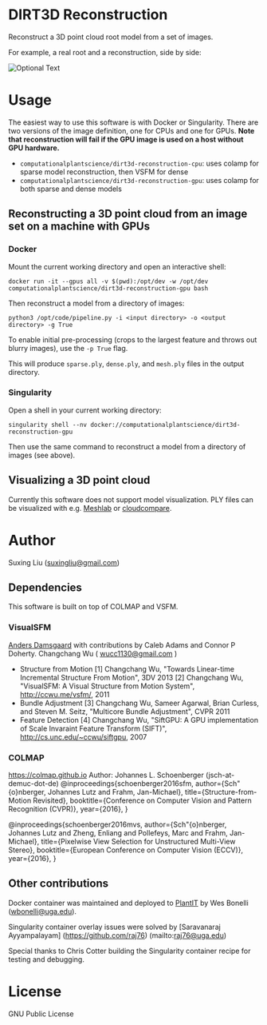 # DIRT3D Reconstruction

Reconstruct a 3D point cloud root model from a set of images.
 
For example, a real root and a reconstruction, side by side:

![Optional Text](../master/media/ProjectDemo.gif)
    
# Usage

The easiest way to use this software is with Docker or Singularity. There are two versions of the image definition, one for CPUs and one for GPUs. **Note that reconstruction will fail if the GPU image is used on a host without GPU hardware.**

- `computationalplantscience/dirt3d-reconstruction-cpu`: uses colamp for sparse model reconstruction, then VSFM for dense
- `computationalplantscience/dirt3d-reconstruction-gpu`: uses colamp for both sparse and dense models

## Reconstructing a 3D point cloud from an image set on a machine with GPUs

### Docker

Mount the current working directory and open an interactive shell:

```shell
docker run -it --gpus all -v $(pwd):/opt/dev -w /opt/dev computationalplantscience/dirt3d-reconstruction-gpu bash
```

Then reconstruct a model from a directory of images:

```shell
python3 /opt/code/pipeline.py -i <input directory> -o <output directory> -g True
```

To enable initial pre-processing (crops to the largest feature and throws out blurry images), use the `-p True` flag.

This will produce `sparse.ply`, `dense.ply`, and `mesh.ply` files in the output directory.

### Singularity

Open a shell in your current working directory:

```shell
singularity shell --nv docker://computationalplantscience/dirt3d-reconstruction-gpu
```

Then use the same command to reconstruct a model from a directory of images (see above).

## Visualizing a 3D point cloud

Currently this software does not support model visualization. PLY files can be visualized with e.g. [Meshlab](https://www.meshlab.net/) or [cloudcompare](https://www.danielgm.net/cc/).

# Author
Suxing Liu (suxingliu@gmail.com)

## Dependencies

This software is built on top of COLMAP and VSFM.

### VisualSFM
[Anders Damsgaard](mailto:adamsgaard@ucsd.edu) with contributions by Caleb Adams and Connor P Doherty.
Changchang Wu ( wucc1130@gmail.com )
+ Structure from Motion
[1] Changchang Wu, "Towards Linear-time Incremental Structure From Motion", 3DV 2013
[2] Changchang Wu, "VisualSFM: A Visual Structure from Motion System", http://ccwu.me/vsfm/, 2011
+ Bundle Adjustment
[3] Changchang Wu, Sameer Agarwal, Brian Curless, and Steven M. Seitz, "Multicore Bundle Adjustment", CVPR 2011   
+ Feature Detection
[4] Changchang Wu, "SiftGPU: A GPU implementation of Scale Invaraint Feature Transform (SIFT)", http://cs.unc.edu/~ccwu/siftgpu, 2007

### COLMAP
https://colmap.github.io
Author: Johannes L. Schoenberger (jsch-at-demuc-dot-de)
@inproceedings{schoenberger2016sfm,
    author={Sch\"{o}nberger, Johannes Lutz and Frahm, Jan-Michael},
    title={Structure-from-Motion Revisited},
    booktitle={Conference on Computer Vision and Pattern Recognition (CVPR)},
    year={2016},
}

@inproceedings{schoenberger2016mvs,
    author={Sch\"{o}nberger, Johannes Lutz and Zheng, Enliang and Pollefeys, Marc and Frahm, Jan-Michael},
    title={Pixelwise View Selection for Unstructured Multi-View Stereo},
    booktitle={European Conference on Computer Vision (ECCV)},
    year={2016},
}

## Other contributions

Docker container was maintained and deployed to [PlantIT](https://portnoy.cyverse.org) by Wes Bonelli (wbonelli@uga.edu).

Singularity container overlay issues were solved by [Saravanaraj Ayyampalayam] (https://github.com/raj76) (mailto:raj76@uga.edu)

Special thanks to Chris Cotter building the Singularity container recipe for testing and debugging.

# License
GNU Public License
